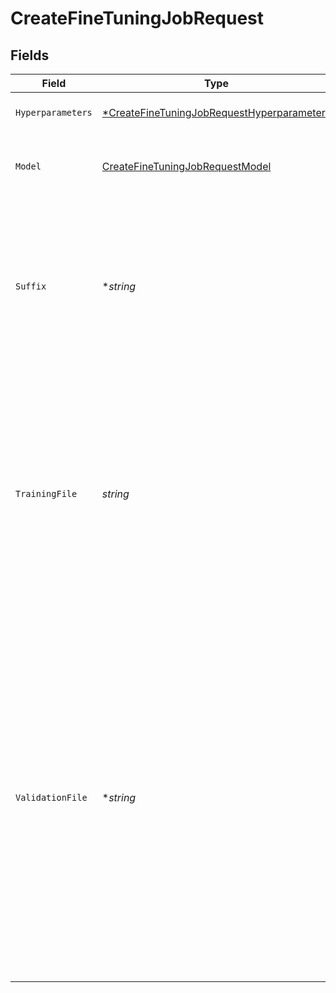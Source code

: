 # CreateFineTuningJobRequest


## Fields

| Field                                                                                                                                                                                                                                                                                                                                                                                                                                                                                         | Type                                                                                                                                                                                                                                                                                                                                                                                                                                                                                          | Required                                                                                                                                                                                                                                                                                                                                                                                                                                                                                      | Description                                                                                                                                                                                                                                                                                                                                                                                                                                                                                   | Example                                                                                                                                                                                                                                                                                                                                                                                                                                                                                       |
| --------------------------------------------------------------------------------------------------------------------------------------------------------------------------------------------------------------------------------------------------------------------------------------------------------------------------------------------------------------------------------------------------------------------------------------------------------------------------------------------- | --------------------------------------------------------------------------------------------------------------------------------------------------------------------------------------------------------------------------------------------------------------------------------------------------------------------------------------------------------------------------------------------------------------------------------------------------------------------------------------------- | --------------------------------------------------------------------------------------------------------------------------------------------------------------------------------------------------------------------------------------------------------------------------------------------------------------------------------------------------------------------------------------------------------------------------------------------------------------------------------------------- | --------------------------------------------------------------------------------------------------------------------------------------------------------------------------------------------------------------------------------------------------------------------------------------------------------------------------------------------------------------------------------------------------------------------------------------------------------------------------------------------- | --------------------------------------------------------------------------------------------------------------------------------------------------------------------------------------------------------------------------------------------------------------------------------------------------------------------------------------------------------------------------------------------------------------------------------------------------------------------------------------------- |
| `Hyperparameters`                                                                                                                                                                                                                                                                                                                                                                                                                                                                             | [*CreateFineTuningJobRequestHyperparameters](../../models/shared/createfinetuningjobrequesthyperparameters.md)                                                                                                                                                                                                                                                                                                                                                                                | :heavy_minus_sign:                                                                                                                                                                                                                                                                                                                                                                                                                                                                            | The hyperparameters used for the fine-tuning job.                                                                                                                                                                                                                                                                                                                                                                                                                                             |                                                                                                                                                                                                                                                                                                                                                                                                                                                                                               |
| `Model`                                                                                                                                                                                                                                                                                                                                                                                                                                                                                       | [CreateFineTuningJobRequestModel](../../models/shared/createfinetuningjobrequestmodel.md)                                                                                                                                                                                                                                                                                                                                                                                                     | :heavy_check_mark:                                                                                                                                                                                                                                                                                                                                                                                                                                                                            | The name of the model to fine-tune. You can select one of the<br/>[supported models](/docs/guides/fine-tuning/what-models-can-be-fine-tuned).<br/>                                                                                                                                                                                                                                                                                                                                            | gpt-3.5-turbo                                                                                                                                                                                                                                                                                                                                                                                                                                                                                 |
| `Suffix`                                                                                                                                                                                                                                                                                                                                                                                                                                                                                      | **string*                                                                                                                                                                                                                                                                                                                                                                                                                                                                                     | :heavy_minus_sign:                                                                                                                                                                                                                                                                                                                                                                                                                                                                            | A string of up to 18 characters that will be added to your fine-tuned model name.<br/><br/>For example, a `suffix` of "custom-model-name" would produce a model name like `ft:gpt-3.5-turbo:openai:custom-model-name:7p4lURel`.<br/>                                                                                                                                                                                                                                                          |                                                                                                                                                                                                                                                                                                                                                                                                                                                                                               |
| `TrainingFile`                                                                                                                                                                                                                                                                                                                                                                                                                                                                                | *string*                                                                                                                                                                                                                                                                                                                                                                                                                                                                                      | :heavy_check_mark:                                                                                                                                                                                                                                                                                                                                                                                                                                                                            | The ID of an uploaded file that contains training data.<br/><br/>See [upload file](/docs/api-reference/files/upload) for how to upload a file.<br/><br/>Your dataset must be formatted as a JSONL file. Additionally, you must upload your file with the purpose `fine-tune`.<br/><br/>See the [fine-tuning guide](/docs/guides/fine-tuning) for more details.<br/>                                                                                                                           | file-abc123                                                                                                                                                                                                                                                                                                                                                                                                                                                                                   |
| `ValidationFile`                                                                                                                                                                                                                                                                                                                                                                                                                                                                              | **string*                                                                                                                                                                                                                                                                                                                                                                                                                                                                                     | :heavy_minus_sign:                                                                                                                                                                                                                                                                                                                                                                                                                                                                            | The ID of an uploaded file that contains validation data.<br/><br/>If you provide this file, the data is used to generate validation<br/>metrics periodically during fine-tuning. These metrics can be viewed in<br/>the fine-tuning results file.<br/>The same data should not be present in both train and validation files.<br/><br/>Your dataset must be formatted as a JSONL file. You must upload your file with the purpose `fine-tune`.<br/><br/>See the [fine-tuning guide](/docs/guides/fine-tuning) for more details.<br/> | file-abc123                                                                                                                                                                                                                                                                                                                                                                                                                                                                                   |